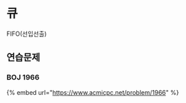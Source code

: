# 큐

FIFO(선입선출)

## 연습문제

### BOJ 1966

{% embed url="https://www.acmicpc.net/problem/1966" %}











